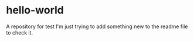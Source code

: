 # hello-world
A repository for test
I'm just trying to add something new to the readme file to check it.
